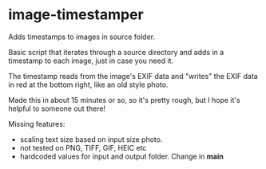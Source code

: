 # image-timestamper
Adds timestamps to images in source folder.

Basic script that iterates through a source directory and adds in a timestamp to each image, just in case you need it. 

The timestamp reads from the image's EXIF data and "writes" the EXIF data in red at the bottom right, like an old style photo. 

Made this in about 15 minutes or so, so it's pretty rough, but I hope it's helpful to someone out there!

Missing features:
- scaling text size based on input size photo.
- not tested on PNG, TIFF, GIF, HEIC etc
- hardcoded values for input and output folder. Change in __main__ 

